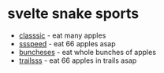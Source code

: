 # svelte snake sports

- [classsic](./classsic) - eat many apples
- [ssspeed](./ssspeed) - eat 66 apples asap
- [buncheses](./buncheses) - eat whole bunches of apples
- [trailsss](./trailsss) - eat 66 apples in trails asap
